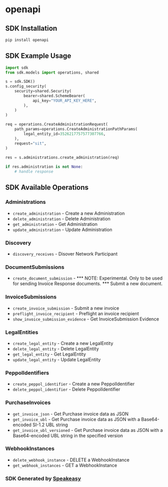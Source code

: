# openapi

<!-- Start SDK Installation -->
## SDK Installation

```bash
pip install openapi
```
<!-- End SDK Installation -->

## SDK Example Usage
<!-- Start SDK Example Usage -->
```python
import sdk
from sdk.models import operations, shared

s = sdk.SDK()
s.config_security(
    security=shared.Security(
        bearer=shared.SchemeBearer(
            api_key="YOUR_API_KEY_HERE",
        ),
    )
)
    
req = operations.CreateAdministrationRequest(
    path_params=operations.CreateAdministrationPathParams(
        legal_entity_id=3526217757577307766,
    ),
    request="sit",
)
    
res = s.administrations.create_administration(req)

if res.administration is not None:
    # handle response
```
<!-- End SDK Example Usage -->

<!-- Start SDK Available Operations -->
## SDK Available Operations

### Administrations

* `create_administration` - Create a new Administration
* `delete_administration` - Delete Administration
* `get_administration` - Get Administration
* `update_administration` - Update Administration

### Discovery

* `discovery_receives` - Disover Network Participant

### DocumentSubmissions

* `create_document_submission` - *** NOTE: Experimental. Only to be used for sending Invoice Response documents. *** Submit a new document.

### InvoiceSubmissions

* `create_invoice_submission` - Submit a new invoice
* `preflight_invoice_recipient` - Preflight an invoice recipient
* `show_invoice_submission_evidence` - Get InvoiceSubmission Evidence

### LegalEntities

* `create_legal_entity` - Create a new LegalEntity
* `delete_legal_entity` - Delete LegalEntity
* `get_legal_entity` - Get LegalEntity
* `update_legal_entity` - Update LegalEntity

### PeppolIdentifiers

* `create_peppol_identifier` - Create a new PeppolIdentifier
* `delete_peppol_identifier` - Delete PeppolIdentifier

### PurchaseInvoices

* `get_invoice_json` - Get Purchase invoice data as JSON
* `get_invoice_ubl` - Get Purchase invoice data as JSON with a Base64-encoded SI-1.2 UBL string
* `get_invoice_ubl_versioned` - Get Purchase invoice data as JSON with a Base64-encoded UBL string in the specified version

### WebhookInstances

* `delete_webhook_instance` - DELETE a WebhookInstance
* `get_webhook_instances` - GET a WebhookInstance

<!-- End SDK Available Operations -->

### SDK Generated by [Speakeasy](https://docs.speakeasyapi.dev/docs/using-speakeasy/client-sdks)
